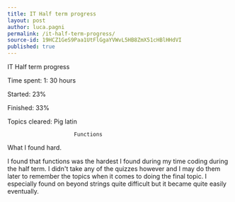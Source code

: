 ```yaml
---
title: IT Half term progress
layout: post
author: luca.pagni
permalink: /it-half-term-progress/
source-id: 19HCZ1GeS9Paa1UtFlGgaYVWvL5HB8ZmX51cHBlHHdVI
published: true
---
```

IT Half term progress

Time spent: 1: 30 hours 

Started: 23%

Finished: 33%

Topics cleared: Pig latin

                         Functions

What I found hard.

I found that functions was the hardest I found during my time coding during the half term. I didn't take any of the quizzes however and I may do them later to remember the topics when it comes to doing the final topic. I especially found on beyond strings quite difficult but it became quite easily eventually. 

